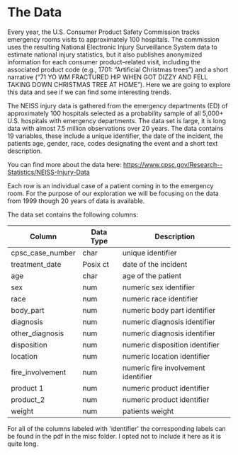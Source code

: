 # The Data

Every year, the U.S. Consumer Product Safety Commission tracks emergency rooms visits to approximately 100 hospitals. The commission uses the resulting National Electronic Injury Surveillance System data to estimate national injury statistics, but it also publishes anonymized information for each consumer product–related visit, including the associated product code (e.g., 1701: “Artificial Christmas trees”) and a short narrative (“71 YO WM FRACTURED HIP WHEN GOT DIZZY AND FELL TAKING DOWN CHRISTMAS TREE AT HOME”). Here we are going to explore this data and see if we can find some interesting trends.

The NEISS injury data is gathered from the emergency departments (ED) of approximately 100 hospitals selected as a probability sample of all 5,000+ U.S. hospitals with emergency departments. The data set is large, it is long data with almost 7.5 million observations over 20 years. The data contains 19 variables, these include a unique identifier, the date of the incident, the patients age, gender, race, codes designating the event and a short text description. 


You can find more about the data here:
https://www.cpsc.gov/Research--Statistics/NEISS-Injury-Data
&nbsp;
&nbsp;

Each row is an individual case of a patient coming in to the emergency room. For the purpose of our exploration we will be focusing on the data from 1999 though 20 years of data is available.

The data set contains the following columns:



| Column      | Data Type | Description |
| ----------- | ----------- |----------- |
| cpsc_case_number      | char       | unique identifier |
| treatment_date   | Posix ct        | date of the incident |
| age    | char       | age of the patient |
| sex   | num        | numeric sex identifier |
| race      | num       | numeric race identifier|
| body_part   | num        | numeric body part identifier |
| diagnosis| num       | numeric diagnosis identifier |
| other_diagnosis  | num        | numeric diagnosis identifier |
| disposition      | num      |numeric disposition identifier |
| location   | num       | numeric location identifier |
| fire_involvement      | num       | numeric fire involvement identifier |
| product 1   | num       | numeric product identifier |
| product_2      | num       | numeric product identifier |
| weight   | num    | patients weight |


For all of the columns labeled with 'identifier' the corresponding labels can be found in the pdf in the misc folder. I opted not to include it here as it is quite long.
